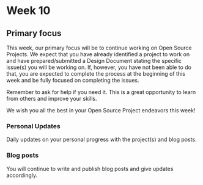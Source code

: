 # Week 10

## Primary focus

This week, our primary focus will be to continue working on Open Source Projects.
 We expect that you have already identified a project to work on and have prepared/submitted 
 a Design Document stating the specific issue(s) you will be working on. If, however, 
 you have not been able to do that, you are expected to complete the process at the beginning of 
 this week and be fully focused on completing the issues.

Remember to ask for help if you need it. This is a great opportunity to learn from others and 
improve your skills.

We wish you all the best in your Open Source Project endeavors this week!
 
### Personal Updates

Daily updates on your personal progress with the project(s) and blog posts.

### Blog posts

You will continue to write and publish blog posts and give updates accordingly.




